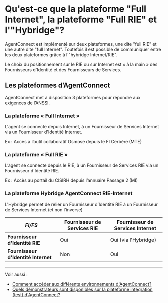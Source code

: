 # Qu'est-ce que la plateforme "Full Internet", la plateforme "Full RIE" et l'"Hybridge"?

AgentConnect est implémenté sur deux plateformes, une dite "full RIE" et une autre dite "full Internet". Toutefois il est possible de communiquer entre les deux plateformes grâce à l'"hybridge Internet/RIE".

Le choix du positionnement sur le RIE ou sur Internet est « à la main » des Fournisseurs d'Identité et des Fournisseurs de Services.

## Les plateformes d’AgentConnect

AgentConnect met à disposition 3 plateformes pour répondre aux exigences de l’ANSSI.

### La plateforme « Full Internet »

L'agent se connecte depuis Internet, à un Fournisseur de Services Internet via un Fournisseur d'Identité Internet.

Ex : Accès à l’outil collaboratif Osmose depuis le FI Cerbère (MTE)

### La plateforme « Full RIE »

L’agent se connecte depuis le RIE, à un Fournisseur de Services RIE via un Fournisseur d'Identité RIE.

Ex : Accès au portail du CISIRH depuis l’annuaire Passage 2 (MI)

### La plateforme Hybridge AgentConnect RIE-Internet

L'Hybridge permet de relier un Fournisseur d’Identité RIE à un Fournisseur de Services Internet (et non l'inverse)

|*FI/FS* | Fournisseur de Services RIE | Fournisseur de Services Internet |
|---- | ------ | ------ | 
|**Fournisseur d'Identité RIE** | Oui | Oui (via l'Hybridge)|
|**Fournisseur d'Identité Internet**| Non | Oui |



---

Voir aussi : 
- [Comment accéder aux différents environnements d'AgentConnect?](../technique_fca/technique_fca_env.md)
- [Quels démonstrateurs sont disponibles sur la plateforme intégration (test) d'AgentConnect?](../test_fca/test_fca_demonstrateur.md)